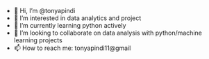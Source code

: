 - 👋 Hi, I’m @tonyapindi
- 👀 I’m interested in data analytics and project 
- 🌱 I’m currently learning python actively 
- 💞️ I’m looking to collaborate on data analysis with python/machine learning projects
- 📫 How to reach me: tonyapindi11@gmail

<!---
tonyapindi/tonyapindi is a ✨ special ✨ repository because its `README.md` (this file) appears on your GitHub profile.
You can click the Preview link to take a look at your changes.
--->
